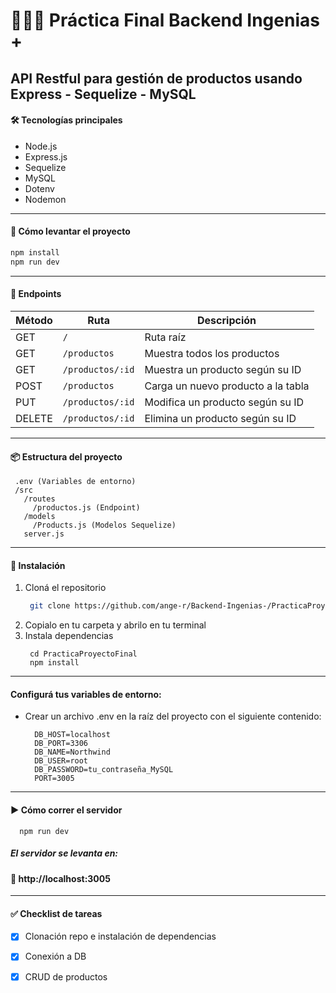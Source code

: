 # 👩🏻‍💻 Práctica Final Backend Ingenias + 
## API Restful para gestión de productos usando Express - Sequelize - MySQL

  
#### 🛠 Tecnologías principales
- Node.js
- Express.js
- Sequelize
- MySQL
- Dotenv
- Nodemon
---
#### 🚀 Cómo levantar el proyecto

```bash
npm install
npm run dev
```
---
#### 🔌 Endpoints
| Método | Ruta                 | Descripción                             |
|--------|----------------------|-----------------------------------------|
| GET    | `/`                 | Ruta raíz                               |
| GET    | `/productos`        | Muestra todos los productos             |
| GET    | `/productos/:id`    | Muestra un producto según su ID          |
| POST   | `/productos`        | Carga un nuevo producto a la tabla      |
| PUT    | `/productos/:id`    | Modifica un producto según su ID        |
| DELETE | `/productos/:id`    | Elimina un producto según su ID         |

---
#### 📦 Estructura del proyecto


```
 .env (Variables de entorno)
 /src
   /routes
     /productos.js (Endpoint)
   /models
     /Products.js (Modelos Sequelize)
   server.js
```
--- 

#### 🔧 Instalación

1. Cloná el repositorio 
   ```bash
    git clone https://github.com/ange-r/Backend-Ingenias-/PracticaProyectoFinal
   ```
2. Copialo en tu carpeta y abrilo en tu terminal
3. Instala dependencias
   ```
    cd PracticaProyectoFinal
    npm install
   ```
---
#### Configurá tus variables de entorno:

- Crear un archivo .env en la raíz del proyecto con el siguiente contenido:
  ```
    DB_HOST=localhost
    DB_PORT=3306
    DB_NAME=Northwind
    DB_USER=root
    DB_PASSWORD=tu_contraseña_MySQL
    PORT=3005
  ```
---
#### ▶️ Cómo correr el servidor
  ```
    npm run dev
  ```

##### El servidor se levanta en:
#### 📍 http://localhost:3005
---
#### ✅ Checklist de tareas

- [x] Clonación repo e instalación de dependencias
- [x] Conexión a DB
- [x] CRUD de productos

